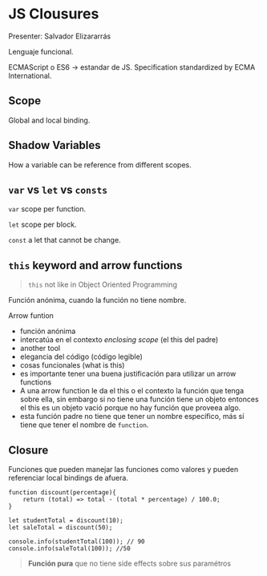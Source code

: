 # JS Clousures
Presenter: Salvador Elizararrás

Lenguaje funcional. 

ECMAScript o ES6 -> estandar de JS. Specification standardized by ECMA International.

## Scope
Global and local binding. 

## Shadow Variables
How a variable can be reference from different scopes.

## `var` vs `let` vs `consts`

`var` scope per function.

`let` scope per block.

`const` a let that cannot be change.

## `this` keyword and arrow functions
> `this` not like in Object Oriented Programming

Función anónima, cuando la función no tiene nombre.

Arrow funtion 
- función anónima
- intercatúa en el contexto _enclosing scope_ (el this del padre)
- another tool
- elegancia del código (código legible)
- cosas funcionales (what is this)
- es importante tener una buena justificación para utilizar un arrow functions
- A una arrow function le da el this o el contexto la función que tenga sobre ella, sin embargo si no tiene una función tiene un objeto entonces el this es un objeto vació porque no hay función que proveea algo.
- esta función padre no tiene que tener un nombre específico, más sí tiene que tener el nombre de `function`.

## Closure

Funciones que pueden manejar las funciones como valores y pueden referenciar local bindings de afuera.

``` 
function discount(percentage){
    return (total) => total - (total * percentage) / 100.0;
}

let studentTotal = discount(10);
let saleTotal = discount(50);

console.info(studentTotal(100)); // 90
console.info(saleTotal(100)); //50
```

> __Función pura__ que no tiene side effects sobre sus paramétros

